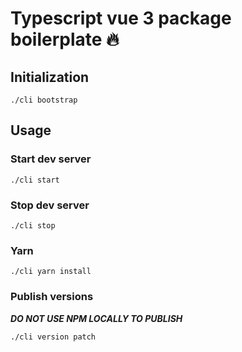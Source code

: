 # Typescript vue 3 package boilerplate 🔥

## Initialization
```shell
./cli bootstrap
```

## Usage
### Start dev server
```shell
./cli start
```

### Stop dev server
```shell
./cli stop
```

### Yarn
```shell
./cli yarn install
```

### Publish versions
***DO NOT USE NPM LOCALLY TO PUBLISH***
```shell
./cli version patch
```
